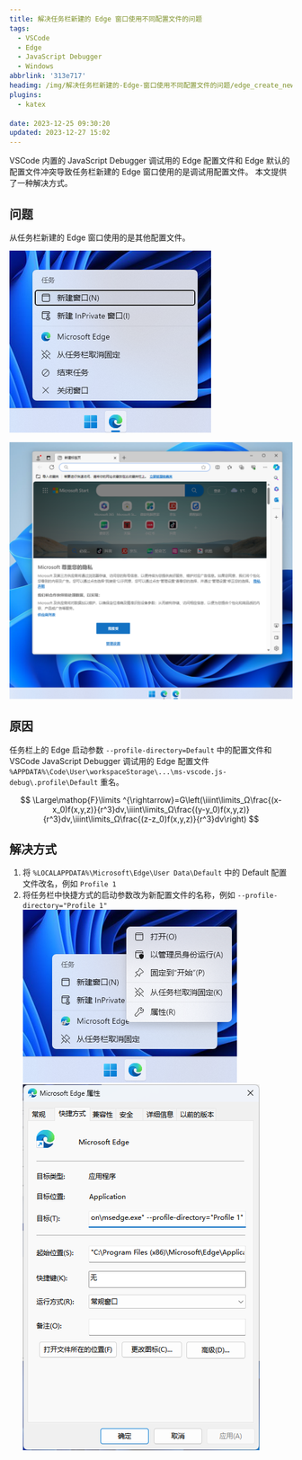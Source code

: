 ```yaml
---
title: 解决任务栏新建的 Edge 窗口使用不同配置文件的问题
tags:
  - VSCode
  - Edge
  - JavaScript Debugger
  - Windows
abbrlink: '313e717'
headimg: /img/解决任务栏新建的-Edge-窗口使用不同配置文件的问题/edge_create_new_window.png
plugins:
  - katex

date: 2023-12-25 09:30:20
updated: 2023-12-27 15:02
---
```


VSCode 内置的 JavaScript Debugger 调试用的 Edge 配置文件和 Edge 默认的配置文件冲突导致任务栏新建的 Edge 窗口使用的是调试用配置文件。
本文提供了一种解决方式。

<!-- more -->

## 问题

从任务栏新建的 Edge 窗口使用的是其他配置文件。

![从任务栏中新建 Edge 窗口](../img/解决任务栏新建的-Edge-窗口使用不同配置文件的问题/edge_create_new_window.png)

![新窗口使用不同配置文件](../img/解决任务栏新建的-Edge-窗口使用不同配置文件的问题/edge_new_window.png)

## 原因

任务栏上的 Edge 启动参数 `--profile-directory=Default` 中的配置文件和 VSCode JavaScript Debugger 调试用的 Edge 配置文件 `%APPDATA%\Code\User\workspaceStorage\...\ms-vscode.js-debug\.profile\Default` 重名。

$$
\Large\mathop{F}\limits ^{\rightarrow}=G\left(\iiint\limits_Ω\frac{(x-x_0)f(x,y,z)}{r^3}dv,\iiint\limits_Ω\frac{(y-y_0)f(x,y,z)}{r^3}dv,\iiint\limits_Ω\frac{(z-z_0)f(x,y,z)}{r^3}dv\right)
$$

## 解决方式

1. 将 `%LOCALAPPDATA%\Microsoft\Edge\User Data\Default` 中的 Default 配置文件改名，例如 `Profile 1`
2. 将任务栏中快捷方式的启动参数改为新配置文件的名称，例如 `--profile-directory="Profile 1"`
    ![查看任务栏快捷方式的属性](../img/解决任务栏新建的-Edge-窗口使用不同配置文件的问题/edge_shortcut_properties.png)
    ![修改启动参数](../img/解决任务栏新建的-Edge-窗口使用不同配置文件的问题/edge_shortcut_change_properties.png)
